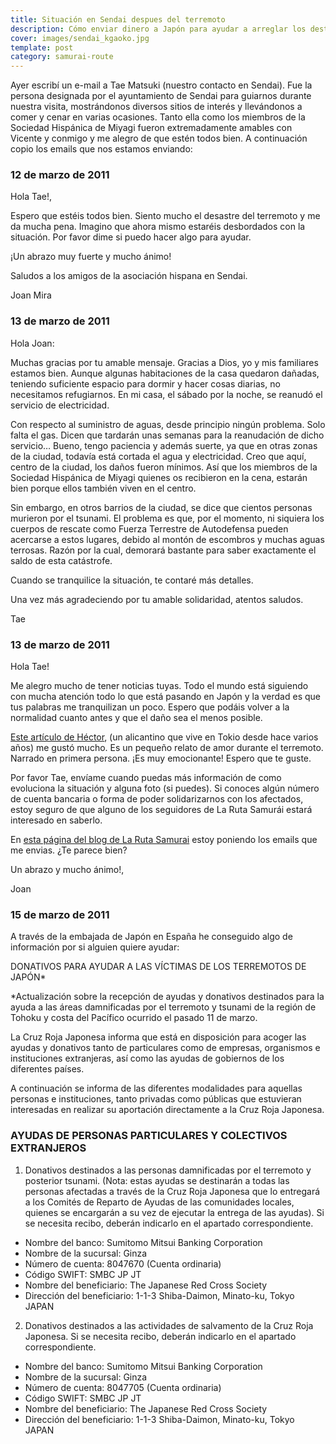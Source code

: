 ```yaml
---
title: Situación en Sendai despues del terremoto
description: Cómo enviar dinero a Japón para ayudar a arreglar los destrozos del reciente terremoto
cover: images/sendai_kgaoko.jpg
template: post
category: samurai-route
---
```


Ayer escribí un e-mail a Tae Matsuki (nuestro contacto en Sendai). Fue la persona designada por el ayuntamiento de Sendai para guiarnos durante nuestra visita, mostrándonos diversos sitios de interés y llevándonos a comer y cenar en varias ocasiones. Tanto ella como los miembros de la Sociedad Hispánica de Miyagi fueron extremadamente amables con Vicente y conmigo y me alegro de que estén todos bien. A continuación copio los emails que nos estamos enviando:

### 12 de marzo de 2011

Hola Tae!,

Espero que estéis todos bien. Siento mucho el desastre del terremoto y me da mucha pena. Imagino que ahora mismo estaréis desbordados con la situación. Por favor dime si puedo hacer algo para ayudar.

¡Un abrazo muy fuerte y mucho ánimo!

Saludos a los amigos de la asociación hispana en Sendai.

Joan Mira

### 13 de marzo de 2011

Hola Joan:

Muchas gracias por tu amable mensaje. Gracias a Dios, yo y mis familiares estamos bien. Aunque algunas habitaciones de la casa quedaron dañadas, teniendo suficiente espacio para dormir y hacer cosas diarias, no necesitamos refugiarnos. En mi casa, el sábado por la noche, se reanudó el servicio de electricidad.

Con respecto al suministro de aguas, desde principio ningún problema. Solo falta el gas. Dicen que tardarán unas semanas para la reanudación de dicho servicio… Bueno, tengo paciencia y además suerte, ya que en otras zonas de la ciudad, todavía está cortada el agua y electricidad. Creo que aquí, centro de la ciudad, los daños fueron mínimos. Así que los miembros de la Sociedad Hispánica de Miyagi quienes os recibieron en la cena, estarán bien porque ellos también viven en el centro.

Sin embargo, en otros barrios de la ciudad, se dice que cientos personas murieron por el tsunami. El problema es que, por el momento, ni siquiera los cuerpos de rescate como Fuerza Terrestre de Autodefensa pueden acercarse a estos lugares, debido al montón de escombros y muchas aguas terrosas. Razón por la cual, demorará bastante para saber exactamente el saldo de esta catástrofe.

Cuando se tranquilice la situación, te contaré más detalles.

Una vez más agradeciendo por tu amable solidaridad, atentos saludos.

Tae

### 13 de marzo de 2011

Hola Tae!

Me alegro mucho de tener noticias tuyas. Todo el mundo está siguiendo con mucha atención todo lo que está pasando en Japón y la verdad es que tus palabras me tranquilizan un poco. Espero que podáis volver a la normalidad cuanto antes y que el daño sea el menos posible.

[Este artículo de Héctor](http://www.facebook.com/notes/h%C3%A9ctor-garc%C3%ADa-puigcerver/as%C3%AD-lo-viv%C3%AD-yo-el-mayor-terremoto-de-la-historia-de-jap%C3%B3n-parte-1/10150116984462662), (un alicantino que vive en Tokio desde hace varios años) me gustó mucho. Es un pequeño relato de amor durante el terremoto. Narrado en primera persona. ¡Es muy emocionante! Espero que te guste.

Por favor Tae, envíame cuando puedas más información de como evoluciona la situación y alguna foto (si puedes). Si conoces algún número de cuenta bancaria o forma de poder solidarizarnos con los afectados, estoy seguro de que alguno de los seguidores de La Ruta Samurái estará interesado en saberlo.

En [esta página del blog de La Ruta Samurai](http://www.rutasamurai.com/Japon/situacion-en-sendai-despues-del-terremoto.html) estoy poniendo los emails que me envias. ¿Te parece bien?

Un abrazo y mucho ánimo!,

Joan

### 15 de marzo de 2011

A través de la embajada de Japón en España he conseguido algo de información por si alguien quiere ayudar:

DONATIVOS PARA AYUDAR A LAS VÍCTIMAS DE LOS TERREMOTOS DE JAPÓN*

*Actualización sobre la recepción de ayudas y donativos destinados para la ayuda a las áreas damnificadas por el terremoto y tsunami de la región de Tohoku y costa del Pacífico ocurrido el pasado 11 de marzo.

La Cruz Roja Japonesa informa que está en disposición para acoger las ayudas y donativos tanto de particulares como de empresas, organismos e instituciones extranjeras, así como las ayudas de gobiernos de los diferentes países.

A continuación se informa de las diferentes modalidades para aquellas personas e instituciones, tanto privadas como públicas que estuvieran interesadas en realizar su aportación directamente a la Cruz Roja Japonesa.

### AYUDAS DE PERSONAS PARTICULARES Y COLECTIVOS EXTRANJEROS

1) Donativos destinados a las personas damnificadas por el terremoto y posterior tsunami. (Nota: estas ayudas se destinarán a todas las personas afectadas a través de la Cruz Roja Japonesa que lo entregará a los Comités de Reparto de Ayudas de las comunidades locales, quienes se encargarán a su vez de ejecutar la entrega de las ayudas). Si se necesita recibo, deberán indicarlo en el apartado correspondiente.

* Nombre del banco: Sumitomo Mitsui Banking Corporation
* Nombre de la sucursal: Ginza
* Número de cuenta: 8047670 (Cuenta ordinaria)
* Código SWIFT: SMBC JP JT
* Nombre del beneficiario: The Japanese Red Cross Society
* Dirección del beneficiario: 1-1-3 Shiba-Daimon, Minato-ku, Tokyo  JAPAN

2) Donativos destinados a las actividades de salvamento de la Cruz Roja Japonesa. Si se necesita recibo, deberán indicarlo en el apartado correspondiente.

* Nombre del banco: Sumitomo Mitsui Banking Corporation
* Nombre de la sucursal: Ginza
* Número de cuenta: 8047705 (Cuenta ordinaria)
* Código SWIFT: SMBC JP JT
* Nombre del beneficiario: The Japanese Red Cross Society
* Dirección del beneficiario: 1-1-3 Shiba-Daimon, Minato-ku, Tokyo  JAPAN
